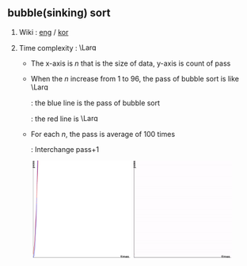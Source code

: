 ## bubble(sinking) sort 

1. Wiki : [eng](https://en.wikipedia.org/wiki/Bubble_sort) / [kor](https://ko.wikipedia.org/wiki/%EA%B1%B0%ED%92%88_%EC%A0%95%EB%A0%AC)

2. Time complexity : <img src="https://latex.codecogs.com/svg.latex?\Large&space;O(n^2)" title="\Large O(n^2)" width=40 height=15 />

    - The x-axis is *n* that is the size of data, y-axis is count of pass

    - When the *n* increase from 1 to 96, the pass of bubble sort is like <img src="https://latex.codecogs.com/svg.latex?\Large&space;0.15n^2" title="\Large O(n^2)" width=40 height=15 />
    
      : the blue line is the pass of bubble sort
      
      : the red line is <img src="https://latex.codecogs.com/svg.latex?\Large&space;0.15n^2" title="\Large O(n^2)" width=40 height=15 />
    
    - For each *n*, the pass is average of 100 times
    
      : Interchange pass+1

<p align="center">
  <img src="https://github.com/SangA-Lee/ALGORITHM/blob/main/Sort/bubble/bubble.jpg" title="bubble.jpg" width=200 height=200/>
  <img src="https://github.com/SangA-Lee/ALGORITHM/blob/main/Sort/bubble/bubble.gif" title="bubble.gif" width=200 height=200/>
</p>
